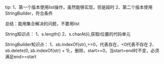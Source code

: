 tip:
  1、第一个版本使用list操作，虽然能够实现，但是超时 
  2、第二个版本使用StringBuilder，符合条件
   
  总结：能用集合解决的问题，不要用list
  
String知识点：
  1、s.length() 
  2、s.charAt(i),获取i位置的代码单元 
  
StringBuilder知识点： 
  1、sb.indexOf(str),>=0，代表存在，<0代表不存在 
  2、sb.delete(0, sb.indexOf(str) + 1);，删除，start>=0，当start=end时不变，必须满足end>=start
